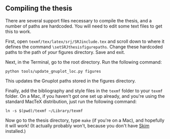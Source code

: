 Compiling the thesis
--------------------

There are several support files necessary to compile the thesis, and a number
of paths are hardcoded. You will need to edit some text files to get this to
work.

First, open `texmf/tex/latex/srj/SRJinclude.tex` and scroll down to where it
defines the command `\setSRJthesisfigurepaths`. Change these hardcoded paths to
the path of *your* figures directory. Save and exit.

Next, in the Terminal, go to the root directory. Run the following command:

    python tools/update_gnuplot_loc.py figures

This updates the Gnuplot paths stored in the figures directory.

Finally, add the bibliography and style files in the `texmf` folder to your
`texmf` folder. On a Mac, if you haven't got one set up already, and you're using the standard MacTeX distribution, just run the following command:

    ln -s $(pwd)/texmf ~/Library/texmf

Now go to the thesis directory, type `make` (if you're on a Mac), and hopefully
it will work! (It actually probably won't, because you don't have
[Skim](http://skim-app.sourceforge.net/) installed.)
